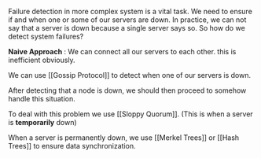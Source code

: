 Failure detection in more complex system is a vital task. We need to ensure if and when one or some of our servers are down. In practice, we can not say that a server is down because a single server says so. So how do we detect system failures?

**Naive Approach** :
We can connect all our servers to each other. this is inefficient obviously.

We can use [[Gossip Protocol]] to detect when one of our servers is down.

After detecting that a node is down, we should then proceed to somehow handle this situation.

To deal with this problem we use [[Sloppy Quorum]]. (This is when a server is **temporarily** down)

When a server is permanently down, we use [[Merkel Trees]] or [[Hash Trees]] to ensure data synchronization. 